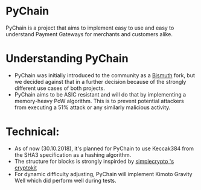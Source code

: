 # PyChain

PyChain is a project that aims to implement easy to use and easy to understand Payment Gateways for merchants and customers alike.

# Understanding PyChain

  - PyChain was initially introduced to the community as a [Bismuth](https://github.com/hclivess/Bismuth) fork, but we decided against that in a further decision because of the strongly different use cases of both projects.
  - PyChain aims to be ASIC resistant and will do that by implementing a memory-heavy PoW algorithm. This is to prevent potential attackers from executing a 51% attack or any similarly malicious activity.


# Technical:
  - As of now (30.10.2018), it's planned for PyChain to use Keccak384 from the SHA3 specification as a hashing algorithm. 
  - The structure for blocks is strongly inspirded by [simplecrypto 's cryptokit](http://github.com/simplecrypto/cryptokit/blob/master/cryptokit/block.py#L96)
  - For dynamic difficulty adjusting, PyChain will implement Kimoto Gravity Well which did perform well during tests.

